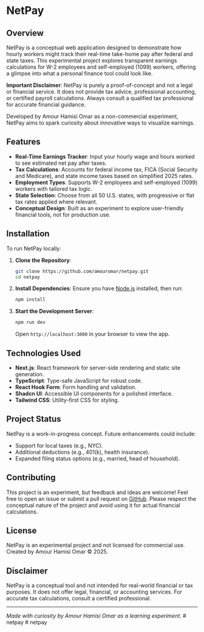 # NetPay

## Overview

NetPay is a conceptual web application designed to demonstrate how hourly workers might track their real-time take-home pay after federal and state taxes. This experimental project explores transparent earnings calculations for W-2 employees and self-employed (1099) workers, offering a glimpse into what a personal finance tool could look like.

**Important Disclaimer**: NetPay is purely a proof-of-concept and not a legal or financial service. It does not provide tax advice, professional accounting, or certified payroll calculations. Always consult a qualified tax professional for accurate financial guidance.

Developed by Amour Hamisi Omar as a non-commercial experiment, NetPay aims to spark curiosity about innovative ways to visualize earnings.

## Features

- **Real-Time Earnings Tracker**: Input your hourly wage and hours worked to see estimated net pay after taxes.
- **Tax Calculations**: Accounts for federal income tax, FICA (Social Security and Medicare), and state income taxes based on simplified 2025 rates.
- **Employment Types**: Supports W-2 employees and self-employed (1099) workers with tailored tax logic.
- **State Selection**: Choose from all 50 U.S. states, with progressive or flat tax rates applied where relevant.
- **Conceptual Design**: Built as an experiment to explore user-friendly financial tools, not for production use.

## Installation

To run NetPay locally:

1. **Clone the Repository**:

   ```bash
   git clone https://github.com/amouromar/netpay.git
   cd netpay
   ```

2. **Install Dependencies**:
   Ensure you have [Node.js](https://nodejs.org/) installed, then run:

   ```bash
   npm install
   ```

3. **Start the Development Server**:
   ```bash
   npm run dev
   ```
   Open `http://localhost:3000` in your browser to view the app.

## Technologies Used

- **Next.js**: React framework for server-side rendering and static site generation.
- **TypeScript**: Type-safe JavaScript for robust code.
- **React Hook Form**: Form handling and validation.
- **Shadcn UI**: Accessible UI components for a polished interface.
- **Tailwind CSS**: Utility-first CSS for styling.

## Project Status

NetPay is a work-in-progress concept. Future enhancements could include:

- Support for local taxes (e.g., NYC).
- Additional deductions (e.g., 401(k), health insurance).
- Expanded filing status options (e.g., married, head of household).

## Contributing

This project is an experiment, but feedback and ideas are welcome! Feel free to open an issue or submit a pull request on [GitHub](https://github.com/amouromar/netpay). Please respect the conceptual nature of the project and avoid using it for actual financial calculations.

## License

NetPay is an experimental project and not licensed for commercial use. Created by Amour Hamisi Omar © 2025.

## Disclaimer

NetPay is a conceptual tool and not intended for real-world financial or tax purposes. It does not offer legal, financial, or accounting services. For accurate tax calculations, consult a certified professional.

---

_Made with curiosity by Amour Hamisi Omar as a learning experiment._
#   n e t p a y  
 #   n e t p a y  
 